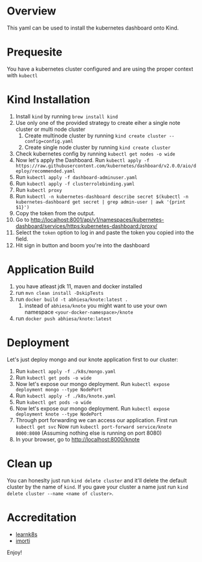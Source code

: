 
# Overview

This yaml can be used to install the kubernetes dashboard onto Kind.

# Prequesite

You have a kubernetes cluster configured and are using the proper context with `kubectl`

# Kind Installation

1. Install `kind` by running `brew install kind`
2. Use only one of the provided strategy to create eiher a single note cluster or multi node cluster
    1. Create multinode cluster by running `kind create cluster --config=config.yaml`
    2. Create single node cluster by running `kind create cluster`
3. Check kubernetes config by running `kubectl get nodes -o wide`
4. Now let's apply the Dashboard. Run `kubectl apply -f https://raw.githubusercontent.com/kubernetes/dashboard/v2.0.0/aio/deploy/recommended.yaml`
5. Run `kubectl apply -f dashboard-adminuser.yaml`
6. Run `kubectl apply -f clusterrolebinding.yaml`
7. Run `kubectl proxy`
8. Run `kubectl -n kubernetes-dashboard describe secret $(kubectl -n kubernetes-dashboard get secret | grep admin-user | awk '{print $1}')`
9. Copy the token from the output.
10. Go to [http://localhost:8001/api/v1/namespaces/kubernetes-dashboard/services/https:kubernetes-dashboard:/proxy/](http://localhost:8001/api/v1/namespaces/kubernetes-dashboard/services/https:kubernetes-dashboard:/proxy/)
11. Select the `token` option to log in and paste the token you copied into the field.
12. Hit sign in button and boom you're into the dashboard

# Application Build

1. you have atleast jdk 11, maven and docker installed
2. run `mvn clean install -DskipTests`
3. run `docker build -t abhiesa/knote:latest .`
    1. instead of `abhiesa/knote` you might want to use your own namespace `<your-docker-namespace>/knote`
4. run `docker push abhiesa/knote:latest`

# Deployment

Let's just deploy mongo and our knote application first to our cluster:

1. Run `kubectl apply -f ./k8s/mongo.yaml`
2. Run `kubectl get pods -o wide`
3. Now let's expose our mongo deployment. Run `kubectl expose deployment mongo --type NodePort`
4. Run `kubectl apply -f ./k8s/knote.yaml`
5. Run `kubectl get pods -o wide`
6. Now let's expose our mongo deployment. Run `kubectl expose deployment knote --type NodePort`
7. Through port forwarding we can access our application. First run `kubectl get svc`
Now run `kubectl port-forward service/knote 8000:8080`
(Assuming nothing else is running on port 8080)
8. In your browser, go to [http://localhost:8000/knote](http://localhost:8000/knote)

# Clean up

You can honeslty just run `kind delete cluster` and it'll delete the default cluster by the name of `kind`. If you gave your cluster a name just run `kind delete cluster --name <name of cluster>`.

# Accreditation

* [learnk8s](https://learnk8s.io/spring-boot-kubernetes-guide)
* [imorti](https://github.com/imorti/kind-dashboard-setup)

Enjoy!
